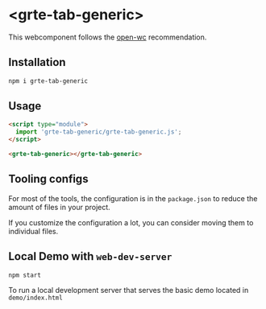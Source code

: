 # \<grte-tab-generic>

This webcomponent follows the [open-wc](https://github.com/open-wc/open-wc) recommendation.

## Installation
```bash
npm i grte-tab-generic
```

## Usage
```html
<script type="module">
  import 'grte-tab-generic/grte-tab-generic.js';
</script>

<grte-tab-generic></grte-tab-generic>
```



## Tooling configs

For most of the tools, the configuration is in the `package.json` to reduce the amount of files in your project.

If you customize the configuration a lot, you can consider moving them to individual files.

## Local Demo with `web-dev-server`
```bash
npm start
```
To run a local development server that serves the basic demo located in `demo/index.html`

